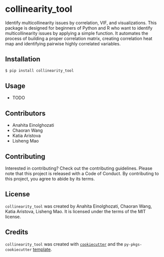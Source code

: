 # collinearity_tool

Identify multicollinearity issues by correlation, VIF, and visualizations. This package is designed for beginners of Python and R who want to identify multicollinearity issues by applying a simple function. It automates the process of building a proper correlation matrix, creating correlation heat map and identifying pairwise highly correlated variables.

## Installation

```bash
$ pip install collinearity_tool
```

## Usage

- TODO

## Contributors
- Anahita Einolghozati
- Chaoran Wang
- Katia Aristova
- Lisheng Mao

## Contributing

Interested in contributing? Check out the contributing guidelines. Please note that this project is released with a Code of Conduct. By contributing to this project, you agree to abide by its terms.

## License

`collinearity_tool` was created by Anahita Einolghozati, Chaoran Wang, Katia Aristova, Lisheng Mao. It is licensed under the terms of the MIT license.

## Credits

`collinearity_tool` was created with [`cookiecutter`](https://cookiecutter.readthedocs.io/en/latest/) and the `py-pkgs-cookiecutter` [template](https://github.com/py-pkgs/py-pkgs-cookiecutter).
